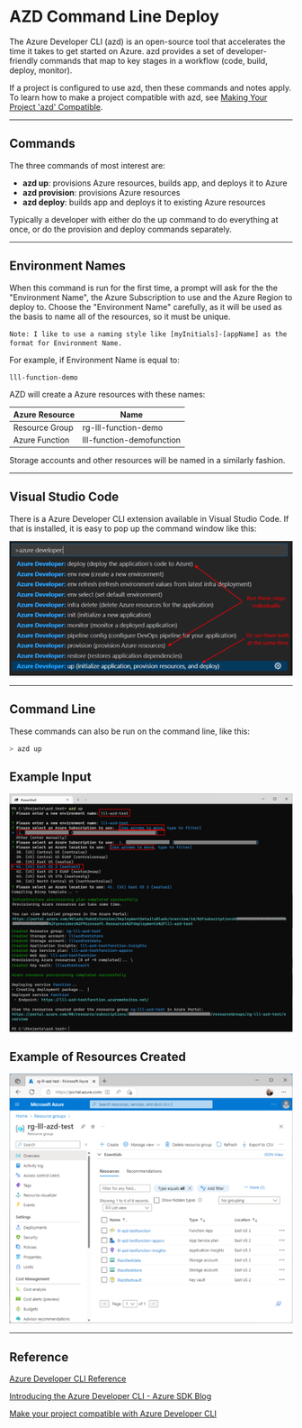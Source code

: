# AZD Command Line Deploy

The Azure Developer CLI (azd) is an open-source tool that accelerates the time it takes to get started on Azure. azd provides a set of developer-friendly commands that map to key stages in a workflow (code, build, deploy, monitor).

If a project is configured to use azd, then these commands and notes apply.  To learn how to make a project compatible with azd, see [Making Your Project 'azd' Compatible](AzdCompatibility.md).

---

## Commands

The three commands of most interest are:

- **azd up**: provisions Azure resources, builds app, and deploys it to Azure
- **azd provision**: provisions Azure resources
- **azd deploy**: builds app and deploys it to existing Azure resources

Typically a developer with either do the up command to do everything at once, or do the provision and deploy commands separately.

---

## Environment Names

When this command is run for the first time, a prompt will ask for the the "Environment Name", the Azure Subscription to use and the Azure Region to deploy to. Choose the "Environment Name" carefully, as it will be used as the basis to name all of the resources, so it must be unique.

    Note: I like to use a naming style like [myInitials]-[appName] as the format for Environment Name.

For example, if Environment Name is equal to:

```bash
lll-function-demo
```

AZD will create a Azure resources with these names:

| Azure Resource | Name                       |
| -------------- | -------------------------- |
| Resource Group |  rg-lll-function-demo      |
| Azure Function |  lll-function-demofunction |

Storage accounts and other resources will be named in a similarly fashion.

---

## Visual Studio Code

There is a Azure Developer CLI extension available in Visual Studio Code. If that is installed, it is easy to pop up the command window like this:

![VSC Commands](assets/images/AZD_Commands.png)

---

## Command Line

These commands can also be run on the command line, like this:

``` bash
> azd up
```

## Example Input

![VSC Commands](assets/images/AZD_Prompts.png)

## Example of Resources Created

![VSC Commands](assets/images/AZD_Result.png)

---

## Reference

[Azure Developer CLI Reference](https://learn.microsoft.com/en-us/azure/developer/azure-developer-cli/)

[Introducing the Azure Developer CLI - Azure SDK Blog](https://devblogs.microsoft.com/azure-sdk/introducing-the-azure-developer-cli-a-faster-way-to-build-apps-for-the-cloud/)

[Make your project compatible with Azure Developer CLI](https://learn.microsoft.com/en-us/azure/developer/azure-developer-cli/make-azd-compatible?pivots=azd-create)
